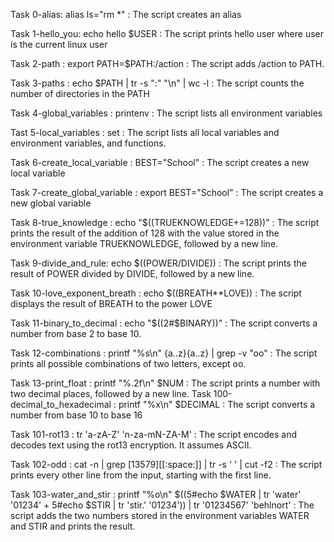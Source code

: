 Task 0-alias: alias ls="rm *" : The script creates an alias

Task 1-hello_you: echo hello $USER : The script prints hello user where user is the current linux user

Task 2-path : export PATH=$PATH:/action : The script adds /action to PATH.

Task 3-paths : echo $PATH | tr -s ":" "\n" | wc -l : The script counts the number of directories in the PATH

Task 4-global_variables : printenv : The script lists all environment variables

Tast 5-local_variables : set : The script lists all local variables and environment variables, and functions.

Task 6-create_local_variable : BEST="School" : The script creates a new local variable

Task 7-create_global_variable : export BEST="School" : The script creates a new global variable

Task 8-true_knowledge : echo "$((TRUEKNOWLEDGE+=128))" : The script prints the result of the addition of 128 with the value stored in the environment variable TRUEKNOWLEDGE, followed by a new line.

Task 9-divide_and_rule: echo $((POWER/DIVIDE)) : The script prints the result of POWER divided by DIVIDE, followed by a new line.

Task 10-love_exponent_breath : echo $((BREATH**LOVE)) : The script displays the result of BREATH to the power LOVE

Task 11-binary_to_decimal : echo "$((2#$BINARY))" : The script converts a number from base 2 to base 10.

Task 12-combinations : printf "%s\n" {a..z}{a..z} | grep -v "oo" : The script prints all possible combinations of two letters, except oo.

Task 13-print_float : printf "%.2f\n" $NUM : The script prints a number with two decimal places, followed by a new line.
Task 100-decimal_to_hexadecimal : printf "%x\n" $DECIMAL : The script converts a number from base 10 to base 16

Task 101-rot13 : tr 'a-zA-Z' 'n-za-mN-ZA-M' : The script encodes and decodes text using the rot13 encryption. It assumes ASCII.

Task 102-odd : cat -n | grep [13579][[:space:]] | tr -s ' ' | cut -f2 : The script prints every other line from the input, starting with the first line.

Task 103-water_and_stir : printf "%o\n" $((5#echo $WATER | tr 'water' '01234' + 5#echo $STIR | tr 'stir.' '01234')) | tr '01234567' 'behlnort' : The script adds the two numbers stored in the environment variables WATER and STIR and prints the result.
